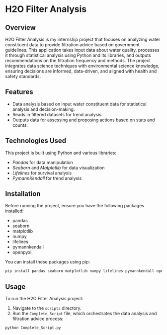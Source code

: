 # H2O Filter Analysis

## Overview
H2O Filter Analysis is my internship project that focuses on analyzing water constituent data to provide filtration advice based on government guidelines. This application takes input data about water quality, processes it through statistical analysis using Python and its libraries, and outputs recommendations on the filtration frequency and methods. The project integrates data science techniques with environmental science knowledge, ensuring decisions are informed, data-driven, and aligned with health and safety standards.

## Features
- Data analysis based on input water constituent data for statistical analysis and decision-making.
- Reads in filtered datasets for trend analysis.
- Outputs data for assessing and proposing actions based on stats and counts.

## Technologies Used
This project is built using Python and various libraries:
- _Pandas_ for data manipulation
- _Seaborn_ and _Matplotlib_ for data visualization
- _Lifelines_ for survival analysis
- _PymannKendall_ for trend analysis

## Installation
Before running the project, ensure you have the following packages installed:
- pandas
- seaborn
- matplotlib
- numpy
- lifelines
- pymannkendall
- openpyxl

You can install these packages using pip:
```bash
pip install pandas seaborn matplotlib numpy lifelines pymannkendall openpyxl
```

## Usage
To run the H2O Filter Analysis project:

1. Navigate to the `scripts` directory.
2. Run the `Complete_Script` file, which orchestrates the data analysis and filtration advice process:
```bash
python Complete_Script.py
```
